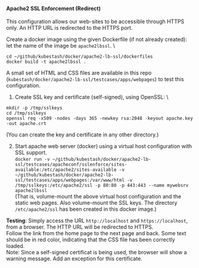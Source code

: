 #### Apache2 SSL Enforcement (Redirect)
This configuration allows our web-sites to be accessible through HTTPS only. An HTTP URL is redirected to the HTTPS port.

Create a docker image using the given Dockerfile (if not already created): let the name of the image be `apache2lbssl`. \
```
cd ~/github/kubestash/docker/apache2-lb-ssl/dockerfiles
docker build -t apache2lbssl .
```

A small set of HTML and CSS files are available in this repo (`kubestash/docker/apache2-lb-ssl/testcases/apps/webpages`) to test this configuration.

1. Create SSL key and certificate (self-signed), using OpenSSL: \
```
mkdir -p /tmp/sslkeys
cd /tmp/sslkeys
openssl req -x509 -nodes -days 365 -newkey rsa:2048 -keyout apache.key -out apache.crt
```
(You can create the key and certificate in any other directory.)
 
2. Start apache web server (docker) using a virtual host configuration with SSL support. \
`docker run -v ~/github/kubestash/docker/apache2-lb-ssl/testcases/apacheconf/sslenforce/sites-available:/etc/apache2/sites-available -v ~/github/kubestash/docker/apache2-lb-ssl/testcases/apps/webpages:/var/www/html -v /tmp/sslkeys:/etc/apache2/ssl -p 80:80 -p 443:443 --name mywebsrv apache2lbssl` \
(That is, volume-mount the above virtual host configuration and the static web pages. Also volume-mount the SSL keys. The directory `/etc/apache2/ssl` has been created in this docker image.)

**Testing**: Simply access the URL `http://localhost` and `https://localhost`, from a browser. The HTTP URL will be redirected to HTTPS.\
Follow the link from the home page to the next page and back. Some text should be in red color, indicating that the CSS file has been correctly loaded. \
Note: Since a self-signed certificat is being used, the browser will show a warning message. Add an exception for this certificate.
